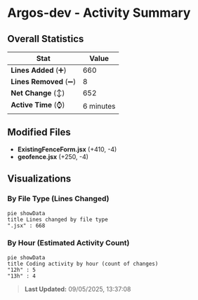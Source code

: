 # Argos-dev - Activity Summary 

## Overall Statistics

| Stat                   | Value                                                             |
| ---------------------- | ----------------------------------------------------------------- |
| **Lines Added** (➕)   | 660                                          |
| **Lines Removed** (➖) | 8                                        |
| **Net Change** (↕)    | 652                |
| **Active Time** (⌚)   | 6 minutes |


## Modified Files
- **ExistingFenceForm.jsx** (+410, -4)
- **geofence.jsx** (+250, -4)

## Visualizations

### By File Type (Lines Changed)

```mermaid
pie showData
title Lines changed by file type
".jsx" : 668
```

### By Hour (Estimated Activity Count)

```mermaid
pie showData
title Coding activity by hour (count of changes)
"12h" : 5
"13h" : 4
```


> **Last Updated:** 09/05/2025, 13:37:08